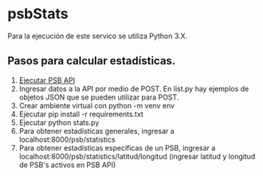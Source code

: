 # psbStats
Para la ejecución de este servico se utiliza Python 3.X.

## Pasos para calcular estadísticas.
1. [Ejecutar PSB API](https://github.com/skilletComatose/PSBapp)
2. Ingresar datos a la API por medio de POST. En list.py hay ejemplos de objetos JSON que se pueden utilizar para POST.
2. Crear ambiente virtual con python -m venv env
3. Ejecutar pip install -r requirements.txt
4. Ejecutar python stats.py
5. Para obtener estadísticas generales, ingresar a localhost:8000/psb/statistics 
6. Para obtener estadísticas específicas de un PSB, ingresar a localhost:8000/psb/statistics/latitud/longitud  (ingresar latitud y longitud de PSB's activos en PSB API)
  
